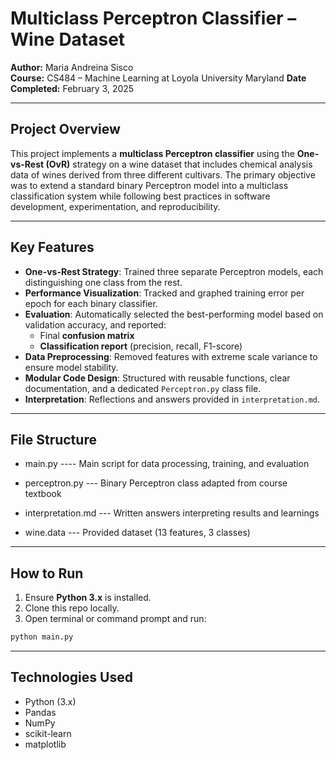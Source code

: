 # Multiclass Perceptron Classifier – Wine Dataset

**Author:** Maria Andreina Sisco  
**Course:** CS484 – Machine Learning at Loyola University Maryland 
**Date Completed:** February 3, 2025

---

## Project Overview

This project implements a **multiclass Perceptron classifier** using the **One-vs-Rest (OvR)** strategy on a wine dataset that includes chemical analysis data of wines derived from three different cultivars. The primary objective was to extend a standard binary Perceptron model into a multiclass classification system while following best practices in software development, experimentation, and reproducibility.

---

## Key Features

- **One-vs-Rest Strategy**: Trained three separate Perceptron models, each distinguishing one class from the rest.
- **Performance Visualization**: Tracked and graphed training error per epoch for each binary classifier.
-  **Evaluation**: Automatically selected the best-performing model based on validation accuracy, and reported:
    - Final **confusion matrix**
    - **Classification report** (precision, recall, F1-score)
-  **Data Preprocessing**: Removed features with extreme scale variance to ensure model stability.
-  **Modular Code Design**: Structured with reusable functions, clear documentation, and a dedicated `Perceptron.py` class file.
-  **Interpretation**: Reflections and answers provided in `interpretation.md`.

---

##  File Structure

- main.py ---- Main script for data processing, training, and evaluation

- perceptron.py --- Binary Perceptron class adapted from course textbook

- interpretation.md  --- Written answers interpreting results and learnings

- wine.data --- Provided dataset (13 features, 3 classes)

---

##  How to Run

1. Ensure **Python 3.x** is installed.
2. Clone this repo locally.
3. Open terminal or command prompt and run:

```bash
python main.py
```

---

## Technologies Used
- Python (3.x)
- Pandas
- NumPy
- scikit-learn
- matplotlib
